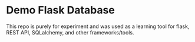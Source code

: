 # Demo Flask Database
This repo is purely for experiment and was used as a learning tool for flask, REST API, SQLalchemy, and other frameworks/tools.
